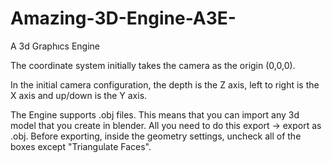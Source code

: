 # Amazing-3D-Engine-A3E-
A 3d Graphıcs Engine 

The coordinate system initially takes the camera as the origin (0,0,0).

In the initial camera configuration, the depth is the Z axis, left to right is the X axis and up/down is the Y axis. 

The Engine supports .obj files.
This means that you can import any 3d model that you create in blender. All you need to do this
 export -> export as .obj.
Before exporting, inside the geometry settings,  uncheck all of the boxes except "Triangulate Faces".